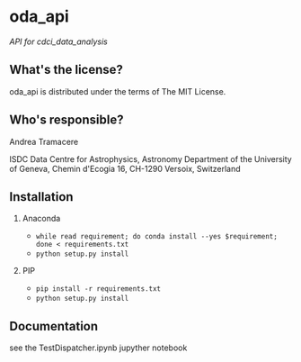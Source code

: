 oda_api
==========================================
*API for cdci_data_analysis*

What's the license?
-------------------

oda_api is distributed under the terms of The MIT License.

Who's responsible?
-------------------
Andrea Tramacere

ISDC Data Centre for Astrophysics, Astronomy Department of the University of Geneva, Chemin d'Ecogia 16, CH-1290 Versoix, Switzerland


Installation
-------------------
1) Anaconda
    * `while read requirement; do conda install --yes $requirement; done < requirements.txt`
    * `python setup.py install`
    
2) PIP
    * `pip install -r requirements.txt`
    * `python setup.py install`

Documentation
-------------------
see the TestDispatcher.ipynb jupyther notebook